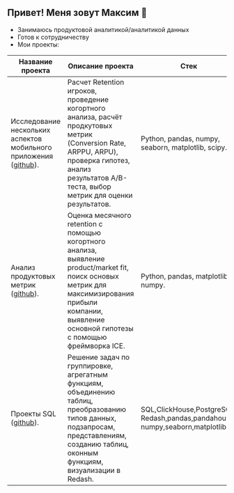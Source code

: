 ## Привет! Меня зовут Максим 👋

- Занимаюсь продуктовой аналитикой/аналитикой данных
- Готов к сотрудничеству
- Мои проекты:

|Название проекта|Описание проекта|Стек|
|----------------|----------------|----|
|Исследование нескольких аспектов мобильного приложения ([github](https://github.com/daragan18/mobile_game)).|Расчет Retention игроков, проведение когортного анализа, расчёт продкутовых метрик (Conversion Rate, ARPPU, ARPU), проверка гипотез, анализ результатов А/B-теста, выбор метрик для оценки результатов.|Python, pandas, numpy, seaborn, matplotlib, scipy.|
|Анализ продуктовых метрик ([github](https://github.com/daragan18/marketplace)).|Оценка месячного retention с помощью когортного анализа, выявление product/market fit, поиск основых метрик для максимизирования прибыли компании, выявление основной гипотезы с помощью фреймворка ICE.|Python, pandas, matplotlib, numpy.|
|Проекты SQL ([github](https://github.com/daragan18/SQL)).|Решение задач по группировке, агрегатным функциям, объединению таблиц, преобразованию типов данных, подзапросам, представлениям, созданию таблиц, оконным функциям, визуализации в Redash.|SQL,ClickHouse,PostgreSQL, Redash,pandas,pandahouse, numpy,seaborn,matplotlib.|

<!--
**daragan18/daragan18** is a ✨ _special_ ✨ repository because its `README.md` (this file) appears on your GitHub profile.

Here are some ideas to get you started:

- 🔭 I’m currently working on ...
- 🌱 I’m currently learning ...
- 👯 I’m looking to collaborate on ...
- 🤔 I’m looking for help with ...
- 💬 Ask me about ...
- 📫 How to reach me: ...
- 😄 Pronouns: ...
- ⚡ Fun fact: ...
-->
